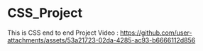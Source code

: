 # CSS_Project
This is CSS end to end Project
Video :
https://github.com/user-attachments/assets/53a21723-02da-4285-ac93-b6666112d856
